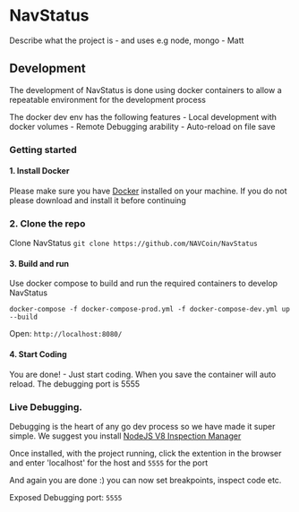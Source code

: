 # NavStatus

Describe what the project is - and uses e.g node, mongo - Matt

## Development 
The development of NavStatus is done using docker containers to allow a repeatable environment for the development process

The docker dev env has the following features
    - Local development with docker volumes
    - Remote Debugging arability
    - Auto-reload on file save

### Getting started


#### 1. Install Docker
Please make sure you have [Docker](https://www.docker.com/) installed on your machine. If you do not please download and install it before continuing 

### 2. Clone the repo
Clone NavStatus
`git clone https://github.com/NAVCoin/NavStatus`

#### 3. Build and run
Use docker compose to build and run the required containers to develop NavStatus

`docker-compose -f docker-compose-prod.yml -f docker-compose-dev.yml up --build`

Open: `http://localhost:8080/`

#### 4. Start Coding
You are done! - Just start coding. When you save the container will auto reload. The debugging port is 5555


### Live Debugging.
Debugging is the heart of any go dev process so we have made it super simple. We suggest you install [NodeJS V8 Inspection Manager](https://chrome.google.com/webstore/detail/nodejs-v8-inspector-manag/gnhhdgbaldcilmgcpfddgdbkhjohddkj)

Once installed, with the project running, click the extention in the browser and enter 'localhost' for the host and `5555` for the port

And again you are done :) you can now set breakpoints, inspect code etc.

Exposed Debugging port: `5555` 

